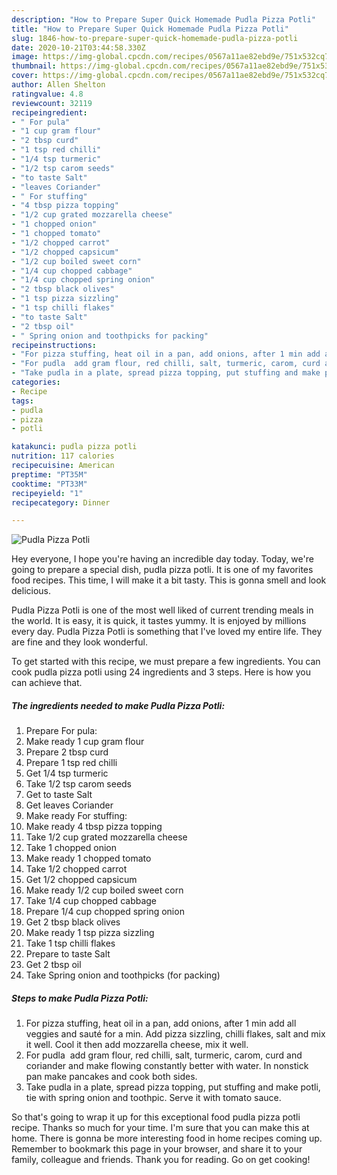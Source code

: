```yaml
---
description: "How to Prepare Super Quick Homemade Pudla Pizza Potli"
title: "How to Prepare Super Quick Homemade Pudla Pizza Potli"
slug: 1846-how-to-prepare-super-quick-homemade-pudla-pizza-potli
date: 2020-10-21T03:44:58.330Z
image: https://img-global.cpcdn.com/recipes/0567a11ae82ebd9e/751x532cq70/pudla-pizza-potli-recipe-main-photo.jpg
thumbnail: https://img-global.cpcdn.com/recipes/0567a11ae82ebd9e/751x532cq70/pudla-pizza-potli-recipe-main-photo.jpg
cover: https://img-global.cpcdn.com/recipes/0567a11ae82ebd9e/751x532cq70/pudla-pizza-potli-recipe-main-photo.jpg
author: Allen Shelton
ratingvalue: 4.8
reviewcount: 32119
recipeingredient:
- " For pula"
- "1 cup gram flour"
- "2 tbsp curd"
- "1 tsp red chilli"
- "1/4 tsp turmeric"
- "1/2 tsp carom seeds"
- "to taste Salt"
- "leaves Coriander"
- " For stuffing"
- "4 tbsp pizza topping"
- "1/2 cup grated mozzarella cheese"
- "1 chopped onion"
- "1 chopped tomato"
- "1/2 chopped carrot"
- "1/2 chopped capsicum"
- "1/2 cup boiled sweet corn"
- "1/4 cup chopped cabbage"
- "1/4 cup chopped spring onion"
- "2 tbsp black olives"
- "1 tsp pizza sizzling"
- "1 tsp chilli flakes"
- "to taste Salt"
- "2 tbsp oil"
- " Spring onion and toothpicks for packing"
recipeinstructions:
- "For pizza stuffing, heat oil in a pan, add onions, after 1 min add all veggies and sauté for a min. Add pizza sizzling, chilli flakes, salt and mix it well. Cool it then add mozzarella cheese, mix it well."
- "For pudla  add gram flour, red chilli, salt, turmeric, carom, curd and coriander and make flowing constantly better with water. In nonstick pan make pancakes and cook both sides."
- "Take pudla in a plate, spread pizza topping, put stuffing and make potli, tie with spring onion and toothpic. Serve it with tomato sauce."
categories:
- Recipe
tags:
- pudla
- pizza
- potli

katakunci: pudla pizza potli 
nutrition: 117 calories
recipecuisine: American
preptime: "PT35M"
cooktime: "PT33M"
recipeyield: "1"
recipecategory: Dinner

---
```



![Pudla Pizza Potli](https://img-global.cpcdn.com/recipes/0567a11ae82ebd9e/751x532cq70/pudla-pizza-potli-recipe-main-photo.jpg)

Hey everyone, I hope you're having an incredible day today. Today, we're going to prepare a special dish, pudla pizza potli. It is one of my favorites food recipes. This time, I will make it a bit tasty. This is gonna smell and look delicious.



Pudla Pizza Potli is one of the most well liked of current trending meals in the world. It is easy, it is quick, it tastes yummy. It is enjoyed by millions every day. Pudla Pizza Potli is something that I've loved my entire life. They are fine and they look wonderful.


To get started with this recipe, we must prepare a few ingredients. You can cook pudla pizza potli using 24 ingredients and 3 steps. Here is how you can achieve that.

<!--inarticleads1-->

##### The ingredients needed to make Pudla Pizza Potli:

1. Prepare  For pula:
1. Make ready 1 cup gram flour
1. Prepare 2 tbsp curd
1. Prepare 1 tsp red chilli
1. Get 1/4 tsp turmeric
1. Take 1/2 tsp carom seeds
1. Get to taste Salt
1. Get leaves Coriander
1. Make ready  For stuffing:
1. Make ready 4 tbsp pizza topping
1. Take 1/2 cup grated mozzarella cheese
1. Take 1 chopped onion
1. Make ready 1 chopped tomato
1. Take 1/2 chopped carrot
1. Get 1/2 chopped capsicum
1. Make ready 1/2 cup boiled sweet corn
1. Take 1/4 cup chopped cabbage
1. Prepare 1/4 cup chopped spring onion
1. Get 2 tbsp black olives
1. Make ready 1 tsp pizza sizzling
1. Take 1 tsp chilli flakes
1. Prepare to taste Salt
1. Get 2 tbsp oil
1. Take  Spring onion and toothpicks (for packing)




<!--inarticleads2-->

##### Steps to make Pudla Pizza Potli:

1. For pizza stuffing, heat oil in a pan, add onions, after 1 min add all veggies and sauté for a min. Add pizza sizzling, chilli flakes, salt and mix it well. Cool it then add mozzarella cheese, mix it well.
1. For pudla  add gram flour, red chilli, salt, turmeric, carom, curd and coriander and make flowing constantly better with water. In nonstick pan make pancakes and cook both sides.
1. Take pudla in a plate, spread pizza topping, put stuffing and make potli, tie with spring onion and toothpic. Serve it with tomato sauce.




So that's going to wrap it up for this exceptional food pudla pizza potli recipe. Thanks so much for your time. I'm sure that you can make this at home. There is gonna be more interesting food in home recipes coming up. Remember to bookmark this page in your browser, and share it to your family, colleague and friends. Thank you for reading. Go on get cooking!
